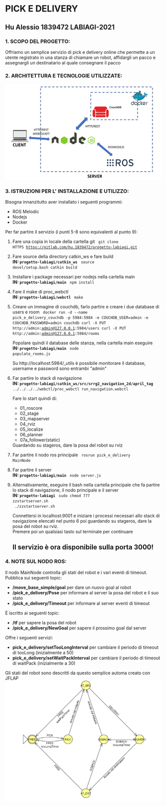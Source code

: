 # PICK E DELIVERY
## Hu Alessio 1839472 LABIAGI-2021
### 1. SCOPO DEL PROGETTO:
Offriamo un semplice servizio di pick e delivery online che permette a un utente registrato in una stanza di chiamare un robot,
affidargli un pacco e assegnargli un destinatario al quale consegnare il pacco
### 2. ARCHITETTURA E TECNOLOGIE UTILIZZATE:
![Diagramma](architettura.png)
### 3. ISTRUZIONI PER L' INSTALLAZIONE E UTILIZZO:
Bisogna innanzitutto aver installato i seguenti programmi:
- ROS Melodic
- Nodejs
- Docker

Per far partire il servizio (i punti 5-8 sono equivalenti al punto 9):
1) Fare una copia in locale della cartella git
   <code>
   git clone HTTPS https://gitlab.com/hu.1839472/progetto-labiagi.git
   </code>
2) Fare source della directory catkin_ws e fare build
   <br/><b>IN: <code>progetto-labiagi/catkin_ws</code></b>
   <code>
   source devel/setup.bash
   catkin build
   </code>
3) Installare i package necessari per nodejs nella cartella main
   <br/><b>IN: <code>progetto-labiagi/main</code></b>
   <code>
   npm install
   </code>
4) Fare il make di proc_webctl
   <br/><b>IN: <code>progetto-labiagi/webctl</code></b>
   <code>
   make
   </code>
5) Creare un immagine di couchdb, farlo partire e creare i due database di users e room
   <code>
   docker run -d --name pick_e_delivery_couchdb -p 5984:5984 -e COUCHDB_USER=admin -e COUCHDB_PASSWORD=admin couchdb
   curl -X PUT http://admin:admin@127.0.0.1:5984/users
   curl -X PUT http://admin:admin@127.0.0.1:5984/rooms
   </code>
   
   Popolare quindi il database delle stanza, nella cartella main eseguire
   <br/><b>IN: <code>progetto-labiagi/main</code></b>
   <code>
   node populate_rooms.js
   </code>
   
   Su http://localhost:5984/_utils è possibile monitorare il database, username e password sono entrambi "admin"
6) Far partire lo stack di navigazione
   <br/><b>IN: <code>progetto-labiagi/catkin_ws/src/srrg2_navigation_2d/april_tag</code></b>
   <code>
   ../../../../webctl/proc_webctl run_navigation.webctl
   </code>

   Fare lo start quindi di:
   <ul>
    <li>01_roscore</li>
    <li>02_stage</li>
    <li>03_mapserver</li>
    <li>04_rviz</li>
    <li>05_localize</li>
    <li>06_planner</li>
    <li>07a_follower(static)</li>
   </ul>
   Guardando su stageros, dare la posa del robot su rviz<br/>
7) Far partire il nodo ros principale
   <code>
   rosrun pick_e_delivery MainNode
   </code>
8) Far partire il server
   <br/><b>IN: <code>progetto-labiagi/main</code></b>
   <code>
   node server.js
   </code>
9) Alternativamente, eseguire il bash nella cartella principale che fa partire lo stack di navigazione, il nodo principale e il server
    <br/><b>IN: <code>progetto-labiagi</code></b>
   <code>
   sudo chmod 777 zzstartserver.sh<br/>
   ./zzstartserver.sh
   </code>

    Connettersi in localhost:9001 e iniziare i processi necessari allo stack di navigazione elencati nel punto 6 poi guardando su stageros, dare la posa del robot su rviz.<br/>
    Premere poi un qualsiasi tasto sul terminale per continuare
<br/><h2><b>Il servizio è ora disponibile sulla porta 3000!</b></h2>
### 4. NOTE SUL NODO ROS:
Il nodo MainNode controlla gli stati del robot e i vari eventi di timeout.<br/>
Pubblica sui seguenti topic:
<ul>
    <li><b>/move_base_simple/goal</b> per dare un nuovo goal al robot</li>
    <li><b>/pick_e_delivery/Pose</b> per informare al server la posa del robot e il suo stato</li>
    <li><b>/pick_e_delivery/Timeout</b> per informare al server eventi di timeout</li>
</ul>
&Egrave; iscritto ai seguenti topic:
<ul>
    <li><b>/tf</b> per sapere la posa del robot</li>
    <li><b>/pick_e_delivery/NewGoal</b> per sapere il prossimo goal dal server</li>
</ul>
Offre i seguenti servizi:
<ul>
    <li><b>pick_e_delivery/setTooLongInterval</b> per cambiare il periodo di timeout di tooLong (inizialmente a 50)</li>
    <li><b>pick_e_delivery/setWaitPackInterval</b> per cambiare il periodo di timeout di waitPack (inizialmente a 30)</li>
</ul>
Gli stati del robot sono descritti da questo semplice automa creato con JFLAP<br/>
<img src="robot.png">